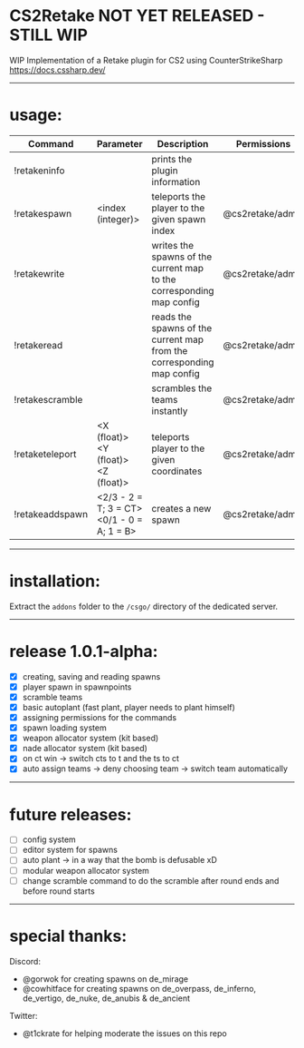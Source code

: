 # CS2Retake  NOT YET RELEASED - STILL WIP
  
WIP Implementation of a Retake plugin for CS2 using CounterStrikeSharp  
<https://docs.cssharp.dev/>  
  
---
# usage:  
| Command         | Parameter                                  | Description                                                           | Permissions      |
|-----------------|--------------------------------------------|-----------------------------------------------------------------------|------------------|
| !retakeninfo    |                                            | prints the plugin information                                         |                  |
| !retakespawn    | <index (integer)>                          | teleports the player to the given spawn index                         | @cs2retake/admin |
| !retakewrite    |                                            | writes the spawns of the current map to the corresponding map config  | @cs2retake/admin |
| !retakeread     |                                            | reads the spawns of the current map from the corresponding map config | @cs2retake/admin |
| !retakescramble |                                            | scrambles the teams instantly                                         | @cs2retake/admin |
| !retaketeleport | <X (float)> <Y (float)> <Z (float)>        | teleports player to the given coordinates                             | @cs2retake/admin |
| !retakeaddspawn | <2/3 - 2 = T; 3 = CT> <0/1 - 0 = A; 1 = B> | creates a new spawn                                                   | @cs2retake/admin |
  
---
# installation:  
Extract the `addons` folder to the `/csgo/` directory of the dedicated server.  

---
# release 1.0.1-alpha:  
- [x] creating, saving and reading spawns
- [x] player spawn in spawnpoints 
- [x] scramble teams
- [x] basic autoplant (fast plant, player needs to plant himself) 
- [x] assigning permissions for the commands
- [x] spawn loading system
- [x] weapon allocator system (kit based)
- [x] nade allocator system (kit based)
- [x] on ct win -> switch cts to t and the ts to ct
- [x] auto assign teams -> deny choosing team -> switch team automatically

---
# future releases:  
- [ ] config system
- [ ] editor system for spawns
- [ ] auto plant -> in a way that the bomb is defusable xD
- [ ] modular weapon allocator system
- [ ] change scramble command to do the scramble after round ends and before round starts

---
# special thanks:  
Discord:
- @gorwok for creating spawns on de_mirage
- @cowhitface for creating spawns on de_overpass, de_inferno, de_vertigo, de_nuke, de_anubis & de_ancient

Twitter:
- @t1ckrate for helping moderate the issues on this repo 



